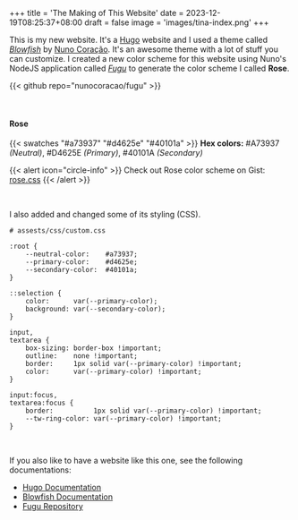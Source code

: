 +++
title = 'The Making of This Website'
date = 2023-12-19T08:25:37+08:00
draft = false
image = 'images/tina-index.png'
+++

This is my new website. It's a [Hugo](https://gohugo.io/) website and I used a theme called *[Blowfish](https://blowfish.page/)* by [Nuno Coração](https://github.com/nunocoracao/). It's an awesome theme with a lot of stuff you can customize. I created a new color scheme for this website using Nuno's NodeJS application called *[Fugu](https://github.com/nunocoracao/fugu)* to generate the color scheme I called **Rose**.

{{< github repo="nunocoracao/fugu" >}}

<br>

#### Rose
{{< swatches "#a73937" "#d4625e" "#40101a" >}}
**Hex colors:** #A73937 *(Neutral)*, #D4625E *(Primary)*, #40101A *(Secondary)*

{{< alert icon="circle-info" >}} Check out Rose color scheme on Gist: [rose.css](https://gist.github.com/mksalada/2fb904ad45d2196eac5885c4d192a586) {{< /alert >}}

<br>

I also added and changed some of its styling (CSS).

```
# assests/css/custom.css

:root {
    --neutral-color:    #a73937;
    --primary-color:    #d4625e;
    --secondary-color:  #40101a;
}

::selection {
    color:      var(--primary-color);
    background: var(--secondary-color);
}

input,
textarea {
    box-sizing: border-box !important;
    outline:    none !important;
    border:     1px solid var(--primary-color) !important;
    color:      var(--primary-color) !important;
}

input:focus,
textarea:focus {
    border:          1px solid var(--primary-color) !important;
    --tw-ring-color: var(--primary-color) !important;
}
```

<br>

If you also like to have a website like this one, see the following documentations:
- [Hugo Documentation](https://gohugo.io/documentation/)
- [Blowfish Documentation](https://blowfish.page/docs/)
- [Fugu Repository](https://github.com/nunocoracao/fugu/#fugu)
